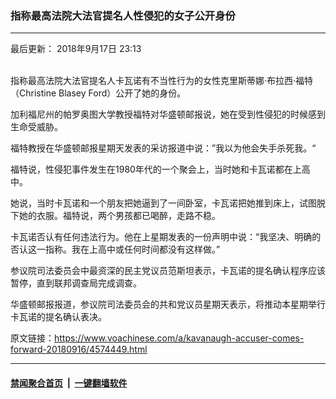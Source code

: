 ### 指称最高法院大法官提名人性侵犯的女子公开身份
------------------------

<div class="published">
 <span class="date" title="中国时间">
  <time datetime="2018-09-17T23:13:00+08:00">
   最后更新： 2018年9月17日 23:13
  </time>
 </span>
</div>
<br/>
<div class="wsw">
 <p>
  指称最高法院大法官提名人卡瓦诺有不当性行为的女性克里斯蒂娜·布拉西·福特（Christine Blasey Ford）公开了她的身份。
 </p>
 <p>
  加利福尼州的帕罗奥图大学教授福特对华盛顿邮报说，她在受到性侵犯的时候感到生命受威胁。
 </p>
 <p>
  福特教授在华盛顿邮报星期天发表的采访报道中说：”我以为他会失手杀死我。“
 </p>
 <p>
  福特说，性侵犯事件发生在1980年代的一个聚会上，当时她和卡瓦诺都在上高中。
 </p>
 <p>
  她说，当时卡瓦诺和一个朋友把她逼到了一间卧室，卡瓦诺把她推到床上，试图脱下她的衣服。福特说，两个男孩都已喝醉，走路不稳。
 </p>
 <p>
  卡瓦诺否认有任何违法行为。他在上星期发表的一份声明中说：“我坚决、明确的否认这一指称。我在上高中或任何时间都没有这样做。”
 </p>
 <p>
  参议院司法委员会中最资深的民主党议员范斯坦表示，卡瓦诺的提名确认程序应该暂停，直到联邦调查局完成调查。
 </p>
 <p>
  华盛顿邮报报道，参议院司法委员会的共和党议员星期天表示，将推动本星期举行卡瓦诺的提名确认表决。
 </p>
</div>

原文链接：https://www.voachinese.com/a/kavanaugh-accuser-comes-forward-20180916/4574449.html


------------------------
#### [禁闻聚合首页](https://github.com/gfw-breaker/banned-news/blob/master/README.md) &nbsp;|&nbsp;  [一键翻墙软件](https://github.com/gfw-breaker/nogfw/blob/master/README.md)